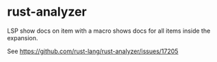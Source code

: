 # rust-analyzer

LSP show docs on item with a macro shows docs for all items inside the expansion.

See https://github.com/rust-lang/rust-analyzer/issues/17205
